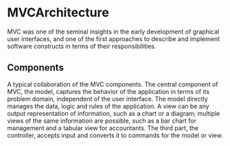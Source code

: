 # MVCArchitecture

MVC was one of the seminal insights in the early development of graphical user interfaces, and one of the first approaches to describe and implement software constructs in terms of their responsibilities.

<h2>Components</h2>

A typical collaboration of the MVC components.
The central component of MVC, the model, captures the behavior of the application in terms of its problem domain, independent of the user interface. The model directly manages the data, logic and rules of the application.
A view can be any output representation of information, such as a chart or a diagram; multiple views of the same information are possible, such as a bar chart for management and a tabular view for accountants.
The third part, the controller, accepts input and converts it to commands for the model or view.
